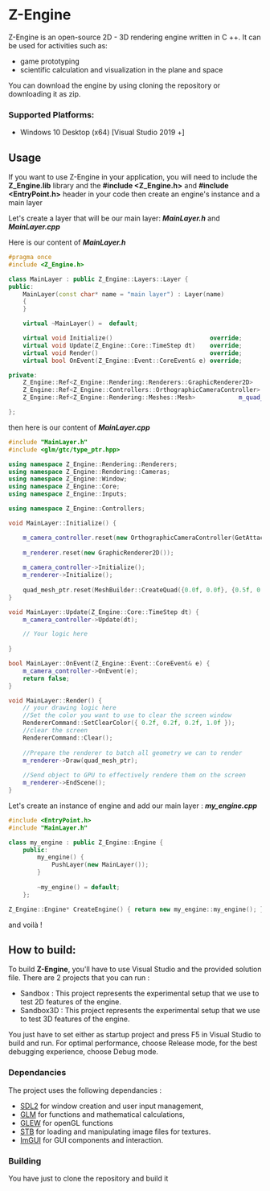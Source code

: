# Z-Engine

Z-Engine is an open-source 2D - 3D rendering engine written in C ++.
It can be used for activities such as:
  - game prototyping
  - scientific calculation and visualization in the plane and space

You can download the engine by using cloning the repository or downloading it as zip.

### Supported Platforms:
- Windows 10 Desktop (x64) [Visual Studio 2019 +]



## Usage
If you want to use Z-Engine in your application, you will need to include the **Z_Engine.lib** library
and the **#include <Z_Engine.h>** and  **#include <EntryPoint.h>** header in your code then create an engine's instance and a main layer


Let's create a layer that will be our main layer: ***MainLayer.h*** and ***MainLayer.cpp***

Here is our content of ***MainLayer.h***
```CPP
#pragma once
#include <Z_Engine.h>

class MainLayer : public Z_Engine::Layers::Layer {
public:
    MainLayer(const char* name = "main layer") : Layer(name)
	{
	}

	virtual ~MainLayer() =  default;

	virtual void Initialize()							override;
	virtual void Update(Z_Engine::Core::TimeStep dt)	override;
	virtual void Render()								override;
	virtual bool OnEvent(Z_Engine::Event::CoreEvent& e) override;

private:
	Z_Engine::Ref<Z_Engine::Rendering::Renderers::GraphicRenderer2D> 	m_renderer;
	Z_Engine::Ref<Z_Engine::Controllers::OrthographicCameraController> 	m_camera_controller;
	Z_Engine::Ref<Z_Engine::Rendering::Meshes::Mesh> 			m_quad_mesh_ptr;

};
```
then here is our content of ***MainLayer.cpp***
```CPP
#include "MainLayer.h"
#include <glm/gtc/type_ptr.hpp>	

using namespace Z_Engine::Rendering::Renderers;
using namespace Z_Engine::Rendering::Cameras;
using namespace Z_Engine::Window;
using namespace Z_Engine::Core;
using namespace Z_Engine::Inputs;

using namespace Z_Engine::Controllers;

void MainLayer::Initialize() {

	m_camera_controller.reset(new OrthographicCameraController(GetAttachedWindow(), true));
	
    m_renderer.reset(new GraphicRenderer2D());
		
	m_camera_controller->Initialize();
	m_renderer->Initialize();
		
	quad_mesh_ptr.reset(MeshBuilder::CreateQuad({0.0f, 0.0f}, {0.5f, 0.5f}, {25.f, 10.f, 60.f},  glm::radians(60.0f)));
}

void MainLayer::Update(Z_Engine::Core::TimeStep dt) {
	m_camera_controller->Update(dt);

    // Your logic here
    
}

bool MainLayer::OnEvent(Z_Engine::Event::CoreEvent& e) {
	m_camera_controller->OnEvent(e);
	return false;
}

void MainLayer::Render() {
	// your drawing logic here
	//Set the color you want to use to clear the screen window
	RendererCommand::SetClearColor({ 0.2f, 0.2f, 0.2f, 1.0f });
	//clear the screen
	RendererCommand::Clear();
	
	//Prepare the renderer to batch all geometry we can to render
	m_renderer->Draw(quad_mesh_ptr);
	
	//Send object to GPU to effectively rendere them on the screen
	m_renderer->EndScene();
}
```
Let's create an instance of engine and add our main layer : ***my_engine.cpp***

```CPP
#include <EntryPoint.h>
#include "MainLayer.h"

class my_engine : public Z_Engine::Engine {
	public:																																			  
		my_engine() {
			PushLayer(new MainLayer());
		}
		
		~my_engine() = default;
	};

Z_Engine::Engine* CreateEngine() { return new my_engine::my_engine(); } 
```
and voilà ! 

## How to build: 

To build **Z-Engine**, you'll have to use Visual Studio and the provided solution file.
There are 2 projects that you can run :
 - Sandbox : This project represents the experimental setup that we use to test 2D features of the engine.
 - Sandbox3D : This project represents the experimental setup that we use to test 3D features of the engine. 

You just have to set either as startup project and press F5 in Visual Studio to build and run. 
For optimal performance, choose Release mode, for the best debugging experience, choose Debug mode.

### Dependancies

The project uses the following dependancies : 
 - [SDL2](https://www.libsdl.org/download-2.0.php) for window creation and user input management,
 - [GLM](https://glm.g-truc.net/0.9.9/index.html) for functions and mathematical calculations,
 - [GLEW](http://glew.sourceforge.net/) for openGL functions 
 - [STB](https://github.com/nothings/stb) for loading and manipulating image files for textures.
 - [ImGUI](https://github.com/ocornut/imgui) for GUI components and interaction.


### Building

You have just to clone the repository and build it
